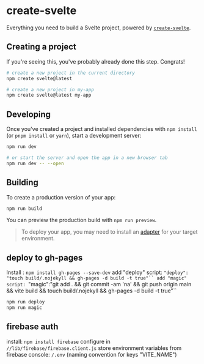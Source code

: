 # create-svelte

Everything you need to build a Svelte project, powered by [`create-svelte`](https://github.com/sveltejs/kit/tree/master/packages/create-svelte).

## Creating a project

If you're seeing this, you've probably already done this step. Congrats!

```bash
# create a new project in the current directory
npm create svelte@latest

# create a new project in my-app
npm create svelte@latest my-app
```

## Developing

Once you've created a project and installed dependencies with `npm install` (or `pnpm install` or `yarn`), start a development server:

```bash
npm run dev

# or start the server and open the app in a new browser tab
npm run dev -- --open
```

## Building

To create a production version of your app:

```bash
npm run build
```

You can preview the production build with `npm run preview`.

> To deploy your app, you may need to install an [adapter](https://kit.svelte.dev/docs/adapters) for your target environment.


## deploy to gh-pages
Install : `npm install gh-pages --save-dev`
add "deploy" script: `"deploy": "touch build/.nojekyll && gh-pages -d build -t true"``
add "magic" script: `"magic":"git add . && git commit -am 'na' && git push origin main && vite build && touch build/.nojekyll && gh-pages -d build -t true"``

```bash
npm run deploy
npm run magic
```

## firebase auth

install: `npm install firebase`
configure in `//lib/firebase/firebase.client.js`
store environment variables from firebase console: `/.env` (naming convention for keys "VITE_NAME")